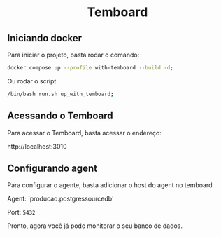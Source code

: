 <center>

# Temboard

</center>

## Iniciando docker

Para iniciar o projeto, basta rodar o comando:

```bash
docker compose up --profile with-temboard --build -d;
```

Ou rodar o script
    
```bash
/bin/bash run.sh up_with_temboard;
```

## Acessando o Temboard

Para acessar o Temboard, basta acessar o endereço:

http://localhost:3010

## Configurando agent

Para configurar o agente, basta adicionar o host do agent no temboard.

Agent: `producao.postgressourcedb'

Port: `5432`

Pronto, agora você já pode monitorar o seu banco de dados.